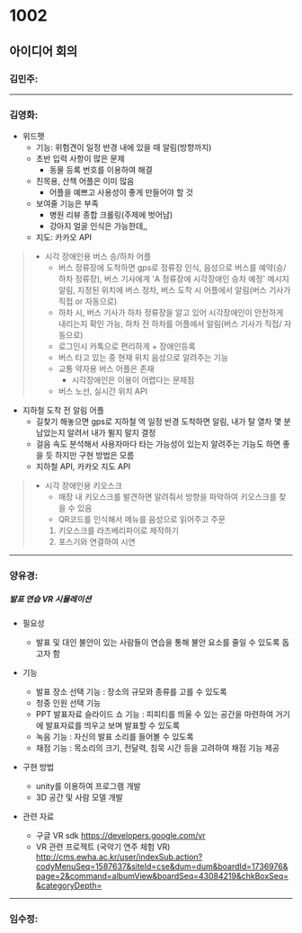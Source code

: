# 1002 
## 아이디어 회의

### 김민주: 
---
### 김영화: 
- 위드펫
  - 기능: 위험견이 일정 반경 내에 있을 때 알림(방향까지)
  - 초반 입력 사항이 많은 문제
    - 동물 등록 번호를 이용하여 해결
  - 친목용, 산책 어플은 이미 많음
    - 어플을 예쁘고 사용성이 좋게 만들어야 할 것
  - 보여줄 기능은 부족
    - 병원 리뷰 종합 크롤링(주제에 벗어남)
    - 강아지 얼굴 인식은 가능한데,,
  - 지도: 카카오 API
> - 시각 장애인용 버스 승/하차 어플
>    - 버스 정류장에 도착하면 gps로 정류장 인식, 음성으로 버스를 예약(승/하차 정류장), 버스 기사에게 'A 정류장에 시각장애인 승차 예정' 메시지 알림, 지정된 위치에 버스 정차, 버스 도착 시 어플에서 알림(버스 기사가 직접 or 자동으로)
>    - 하차 시, 버스 기사가 하차 정류장을 알고 있어 시각장애인이 안전하게 내리는지 확인 가능, 하차 전 하차를 어플에서 알림(버스 기사가 직접/ 자동으로)
>    - 로그인시 카톡으로 편리하게 + 장애인등록
>    - 버스 타고 있는 중 현재 위치 음성으로 알려주는 기능
>    - 교통 약자용 버스 어플은 존재
>       - 시각장애인은 이용이 어렵다는 문제점
>    - 버스 노선, 실시간 위치 API
- 지하철 도착 전 알림 어플
  - 길찾기 해놓으면 gps로 지하철 역 일정 반경 도착하면 알림, 내가 탈 열차 몇 분 남았는지 알려서 내가 뛸지 말지 결정
  - 걸음 속도 분석해서 사용자마다 타는 가능성이 있는지 알려주는 기능도 하면 좋을 듯 하지만 구현 방법은 모름
  - 지하철 API, 카카오 지도 API
> - 시각 장애인용 키오스크
>   - 매장 내 키오스크를 발견하면 알려줘서 방향을 파악하여 키오스크를 찾을 수 있음
>   - QR코드를 인식해서 메뉴를 음성으로 읽어주고 주문
>   1. 키오스크를 라즈베리파이로 제작하기
>   2. 포스기와 연결하여 시연

---
### 양유경: 
##### 발표 연습 VR 시뮬레이션
- 필요성
  - 발표 및 대인 불안이 있는 사람들이 연습을 통해 불안 요소를 줄일 수 있도록 돕고자 함

- 기능
  - 발표 장소 선택 기능 : 장소의 규모와 종류를 고를 수 있도록
  - 청중 인원 선택 기능 
  - PPT 발표자료 슬라이드 쇼 기능 : 피피티를 띄울 수 있는 공간을 마련하여 거기에 발표자료를 띄우고 보며 발표할 수 있도록
  - 녹음 기능 : 자신의 발표 소리를 들어볼 수 있도록
  - 채점 기능 : 목소리의 크기, 전달력, 침묵 시간 등을 고려하여 채점 기능 제공

- 구현 방법
  - unity를 이용하여 프로그램 개발
  - 3D 공간 및 사람 모델 개발

- 관련 자료
  - 구글 VR sdk
  https://developers.google.com/vr
  - VR 관련 프로젝트 (국악기 연주 체험 VR)
  http://cms.ewha.ac.kr/user/indexSub.action?codyMenuSeq=1587637&siteId=cse&dum=dum&boardId=1736976&page=2&command=albumView&boardSeq=43084219&chkBoxSeq=&categoryDepth=
---
### 임수정: 
